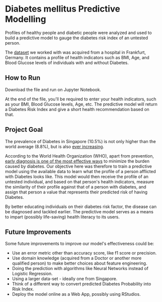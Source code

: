 # Diabetes mellitus Predictive Modelling
Profiles of healthy people and diabetic people were analyzed and used to build a predictive model to gauge the diabetes risk index of an untested person.

The [dataset](https://www.kaggle.com/johndasilva/diabetes/downloads/diabetes.zip/1) we worked with was acquired from a hospital in Frankfurt, Germany. It contains a profile of health indicators such as BMI, Age, and Blood Glucose levels of individuals with and without Diabetes.

## How to Run
Download the file and run on Jupyter Notebook.

At the end of the file, you'll be required to enter your health indicators, such as your BMI, Blood Glucose levels, Age, etc. The predictive model will return a Diabetes Risk Index and give a short health recommendation based on that.

## Project Goal

The prevalence of Diabetes in Singapore (10.5%) is not only higher than the world average (8.8%), but is also [ever increasing](https://www.healthhub.sg/a-z/diseases-and-conditions/626/diabetes). 

According to the World Health Organization (WHO), apart from prevention, [early diagnosis is one of the most effective ways](https://www.who.int/en/news-room/fact-sheets/detail/diabetes) to minimize the burden caused by diabetes. Our objective here was therefore to train a predictive model using the available data to learn what the profile of a person afflicted with Diabetes looks like. This model would then receive the profile of an untested individual, and based on that person's health indicators, measure the similarity of their profile against that of a person with diabetes, and assign that person a value that represents their predicted risk of having Diabetes.

By better educating individuals on their diabetes risk factor, the disease can be diagnosed and tackled earlier. The predictive model serves as a means to impart (possibly life-saving) health literacy to its users.

## Future Improvements

Some future improvements to improve our model's effectiveness could be:
- Use an error metric other than accuracy score, like f1 score or precision.
- Use domain knowledge (acquired from a Doctor or another more qualified person) to make better choices about feature engineering.
- Doing the prediction with algorithms like Neural Networks instead of Logistic Regression. 
- Using a larger data-set - ideally one from Singapore.
- Think of a different way to convert predicted Diabetes Probability into Risk Index.
- Deploy the model online as a Web App, possibly using RStudios. 

